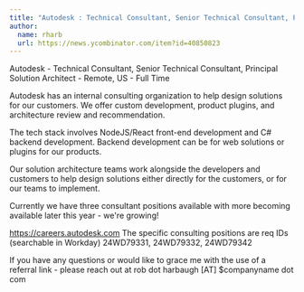 ```yaml
---
title: "Autodesk : Technical Consultant, Senior Technical Consultant, Principal Solution Architect"
author:
  name: rharb
  url: https://news.ycombinator.com/item?id=40850823
---
```

Autodesk - Technical Consultant, Senior Technical Consultant, Principal Solution Architect - Remote, US - Full Time

Autodesk has an internal consulting organization to help design solutions for our customers. We offer custom development, product plugins, and architecture review and recommendation.

The tech stack involves NodeJS&#x2F;React front-end development and C# backend development. Backend development can be for web solutions or plugins for our products.

Our solution architecture teams work alongside the developers and customers to help design solutions either directly for the customers, or for our teams to implement.

Currently we have three consultant positions available with more becoming available later this year - we&#x27;re growing!

<a href="https:&#x2F;&#x2F;careers.autodesk.com" rel="nofollow">https:&#x2F;&#x2F;careers.autodesk.com</a>
The specific consulting positions are req IDs (searchable in Workday) 24WD79331, 24WD79332, 24WD79342

If you have any questions or would like to grace me with the use of a referral link - please reach out at rob dot harbaugh [AT] $companyname dot com
